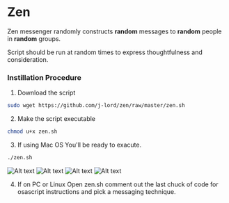 # Zen
Zen messenger randomly constructs **random** messages to **random** people in **random** groups. 

Script should be run at random times to express thoughtfulness and consideration. 

### Instillation Procedure 

1. Download the script
```bash 
sudo wget https://github.com/j-lord/zen/raw/master/zen.sh
````
2. Make the script executable
```bash 
chmod u+x zen.sh
```
3. If using Mac OS
You'll be ready to exacute.
```bash 
./zen.sh
```
![Alt text](/../screenshots/zenExample5.jpg?raw=true "Zen Example")
![Alt text](/../screenshots/zenExample2.jpg?raw=true "Zen Example")
![Alt text](/../screenshots/zenExample3.jpg?raw=true "Zen Example")
![Alt text](/../screenshots/zenExample4.jpg?raw=true "Zen Example")


4. If on PC or Linux
Open zen.sh comment out the last chuck of code for osascript instructions and pick a messaging technique. 
